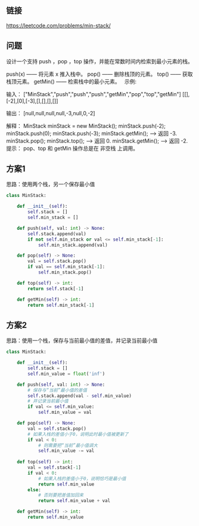 ## 链接

https://leetcode.com/problems/min-stack/

## 问题

设计一个支持 push ，pop ，top 操作，并能在常数时间内检索到最小元素的栈。

push(x) —— 将元素 x 推入栈中。
pop() —— 删除栈顶的元素。
top() —— 获取栈顶元素。
getMin() —— 检索栈中的最小元素。
 
示例:

输入：
["MinStack","push","push","push","getMin","pop","top","getMin"]
[[],[-2],[0],[-3],[],[],[],[]]

输出：
[null,null,null,null,-3,null,0,-2]

解释：
MinStack minStack = new MinStack();
minStack.push(-2);
minStack.push(0);
minStack.push(-3);
minStack.getMin();   --> 返回 -3.
minStack.pop();
minStack.top();      --> 返回 0.
minStack.getMin();   --> 返回 -2.
 
提示：
pop、top 和 getMin 操作总是在 非空栈 上调用。

## 方案1

思路：使用两个栈，另一个保存最小值

```python
class MinStack:

    def __init__(self):
        self.stack = []
        self.min_stack = []

    def push(self, val: int) -> None:
        self.stack.append(val)
        if not self.min_stack or val <= self.min_stack[-1]:
            self.min_stack.append(val)

    def pop(self) -> None:
        val = self.stack.pop()
        if val == self.min_stack[-1]:
            self.min_stack.pop()

    def top(self) -> int:
        return self.stack[-1]

    def getMin(self) -> int:
        return self.min_stack[-1]

```

## 方案2

思路：使用一个栈，保存与当前最小值的差值，并记录当前最小值

```python
class MinStack:

    def __init__(self):
        self.stack = []
        self.min_value = float('inf')

    def push(self, val: int) -> None:
        # 保存与“当前”最小值的差值
        self.stack.append(val - self.min_value)
        # 并记录当前最小值
        if val <= self.min_value:
            self.min_value = val

    def pop(self) -> None:
        val = self.stack.pop()
        # 如果入栈的差值小于0，说明此时最小值被更新了
        if val < 0:
            # 则需要把“当前”最小值调大
            self.min_value -= val
        
    def top(self) -> int:
        val = self.stack[-1]
        if val < 0:
            # 如果入栈的差值小于0，说明恰巧是最小值
            return self.min_value
        else:
            # 否则要把差值加回来
            return self.min_value + val

    def getMin(self) -> int:
        return self.min_value

```
